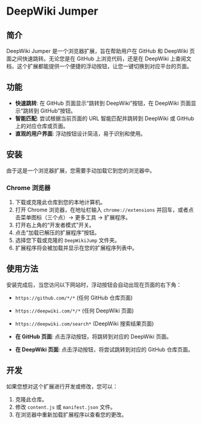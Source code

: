 # DeepWiki Jumper

## 简介

DeepWiki Jumper 是一个浏览器扩展，旨在帮助用户在 GitHub 和 DeepWiki 页面之间快速跳转。无论您是在 GitHub 上浏览代码，还是在 DeepWiki 上查阅文档，这个扩展都能提供一个便捷的浮动按钮，让您一键切换到对应平台的页面。

## 功能

- **快速跳转**: 在 GitHub 页面显示“跳转到 DeepWiki”按钮，在 DeepWiki 页面显示“跳转到 GitHub”按钮。
- **智能匹配**: 尝试根据当前页面的 URL 智能匹配并跳转到 DeepWiki 或 GitHub 上的对应仓库或页面。
- **直观的用户界面**: 浮动按钮设计简洁，易于识别和使用。

## 安装

由于这是一个浏览器扩展，您需要手动加载它到您的浏览器中。

### Chrome 浏览器

1.  下载或克隆此仓库到您的本地计算机。
2.  打开 Chrome 浏览器，在地址栏输入 `chrome://extensions` 并回车，或者点击菜单图标（三个点）-> 更多工具 -> 扩展程序。
3.  打开右上角的“开发者模式”开关。
4.  点击“加载已解压的扩展程序”按钮。
5.  选择您下载或克隆的 `DeepWikiJump` 文件夹。
6.  扩展程序将会被加载并显示在您的扩展程序列表中。

## 使用方法

安装完成后，当您访问以下网站时，浮动按钮会自动出现在页面的右下角：

-   `https://github.com/*/*` (任何 GitHub 仓库页面)
-   `https://deepwiki.com/*/*` (任何 DeepWiki 页面)
-   `https://deepwiki.com/search*` (DeepWiki 搜索结果页面)

-   **在 GitHub 页面**: 点击浮动按钮，将跳转到对应的 DeepWiki 页面。
-   **在 DeepWiki 页面**: 点击浮动按钮，将尝试跳转到对应的 GitHub 仓库页面。

## 开发

如果您想对这个扩展进行开发或修改，您可以：

1.  克隆此仓库。
2.  修改 `content.js` 或 `manifest.json` 文件。
3.  在浏览器中重新加载扩展程序以查看您的更改。
